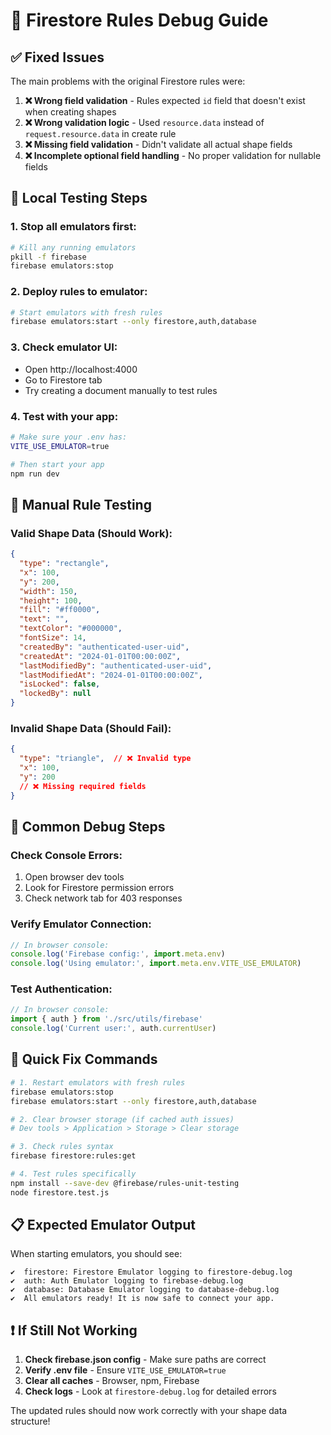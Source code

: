 # 🚨 **Firestore Rules Debug Guide**

## ✅ **Fixed Issues**

The main problems with the original Firestore rules were:

1. **❌ Wrong field validation** - Rules expected `id` field that doesn't exist when creating shapes
2. **❌ Wrong validation logic** - Used `resource.data` instead of `request.resource.data` in create rule  
3. **❌ Missing field validation** - Didn't validate all actual shape fields
4. **❌ Incomplete optional field handling** - No proper validation for nullable fields

## 🔧 **Local Testing Steps**

### 1. **Stop all emulators first:**
```bash
# Kill any running emulators
pkill -f firebase
firebase emulators:stop
```

### 2. **Deploy rules to emulator:**
```bash  
# Start emulators with fresh rules
firebase emulators:start --only firestore,auth,database
```

### 3. **Check emulator UI:**
- Open http://localhost:4000
- Go to Firestore tab
- Try creating a document manually to test rules

### 4. **Test with your app:**
```bash
# Make sure your .env has:
VITE_USE_EMULATOR=true

# Then start your app
npm run dev
```

## 📝 **Manual Rule Testing**

### **Valid Shape Data (Should Work):**
```json
{
  "type": "rectangle",
  "x": 100,
  "y": 200,
  "width": 150,
  "height": 100, 
  "fill": "#ff0000",
  "text": "",
  "textColor": "#000000",
  "fontSize": 14,
  "createdBy": "authenticated-user-uid",
  "createdAt": "2024-01-01T00:00:00Z",
  "lastModifiedBy": "authenticated-user-uid", 
  "lastModifiedAt": "2024-01-01T00:00:00Z",
  "isLocked": false,
  "lockedBy": null
}
```

### **Invalid Shape Data (Should Fail):**
```json
{
  "type": "triangle",  // ❌ Invalid type
  "x": 100,
  "y": 200
  // ❌ Missing required fields
}
```

## 🐛 **Common Debug Steps**

### **Check Console Errors:**
1. Open browser dev tools
2. Look for Firestore permission errors
3. Check network tab for 403 responses

### **Verify Emulator Connection:**
```javascript
// In browser console:
console.log('Firebase config:', import.meta.env)
console.log('Using emulator:', import.meta.env.VITE_USE_EMULATOR)
```

### **Test Authentication:**
```javascript
// In browser console: 
import { auth } from './src/utils/firebase'
console.log('Current user:', auth.currentUser)
```

## 🚀 **Quick Fix Commands**

```bash
# 1. Restart emulators with fresh rules
firebase emulators:stop
firebase emulators:start --only firestore,auth,database

# 2. Clear browser storage (if cached auth issues)
# Dev tools > Application > Storage > Clear storage

# 3. Check rules syntax
firebase firestore:rules:get

# 4. Test rules specifically  
npm install --save-dev @firebase/rules-unit-testing
node firestore.test.js
```

## 📋 **Expected Emulator Output**

When starting emulators, you should see:
```
✔  firestore: Firestore Emulator logging to firestore-debug.log
✔  auth: Auth Emulator logging to firebase-debug.log  
✔  database: Database Emulator logging to database-debug.log
✔  All emulators ready! It is now safe to connect your app.
```

## ❗ **If Still Not Working**

1. **Check firebase.json config** - Make sure paths are correct
2. **Verify .env file** - Ensure `VITE_USE_EMULATOR=true`
3. **Clear all caches** - Browser, npm, Firebase
4. **Check logs** - Look at `firestore-debug.log` for detailed errors

The updated rules should now work correctly with your shape data structure!


